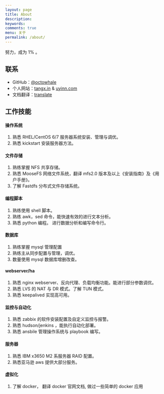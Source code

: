 ```yaml
---
layout: page
title: About
description: 
keywords: 
comments: true
menu: 关于
permalink: /about/
---
```


努力，成为 1% 。


## 联系

+ GitHub：[@octowhale](https://github.com/octowhale)
+ 个人网站：[tangx.in](http://tangx.in) & [uyinn.com](http://www.uyinn.com)
+ 文档翻译：[translate](/wiki/)


## 工作技能


#### 操作系统

1. 熟悉 RHEL/CentOS 6/7 服务器系统安装、管理与调优。
2. 熟悉 kickstart 安装服务器方法。


#### 文件存储

1. 熟练掌握 NFS 共享存储。
2. 熟悉 MooseFS 网络文件系统，翻译 mfs2.0 版本及以上《安装指南》及《用户手册》。
3. 了解 Fastdfs 分布式文件存储系统。


#### 编程脚本

1. 熟练使用 shell 脚本。
2. 熟练 awk，sed 命令，能快速有效的进行文本分析。
3. 熟悉 python 编程。 进行数据分析和编写命令行。


#### 数据库

1. 熟练掌握 mysql 管理配置
2. 熟练主从同步配置与管理，调优。
2. 数量使用 mysql 数据库增删改查。


#### webserver/ha

1. 熟悉 nginx webserver、反向代理、负载均衡功能。能进行部分参数调优。
2. 熟悉 LVS 的 NAT 与 DR 模式。了解 TUN 模式。
3. 熟悉 keepalived 实现高可用。


#### 监控与自动化

1. 熟悉 zabbix 的软件安装配置及自定义监控与报警。
2. 熟悉 hudson/jenkins ，能执行自动化部署。
3. 熟悉 ansbile 管理操作系统与 playbook 编写。


#### 服务器

1. 熟悉 IBM x3650 M2 系服务器 RAID 配置。
2. 熟悉亚马逊 aws 提供大部分服务。


#### 虚拟化

1. 了解 docker， 翻译 docker 官网文档, 做过一些简单的 docker 应用

